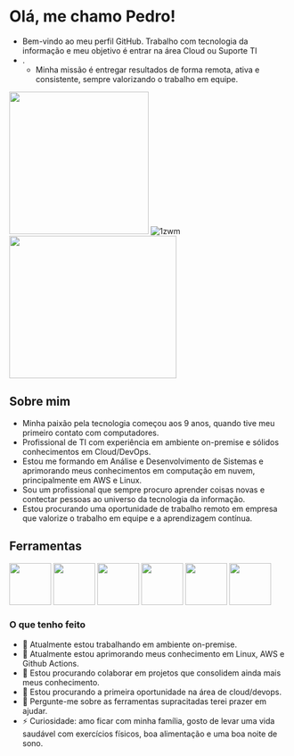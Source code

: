 # Olá, me chamo Pedro! 

- Bem-vindo ao meu perfil GitHub. Trabalho com tecnologia da informação e meu objetivo é entrar na área Cloud ou Suporte TI
- .
  - Minha missão é entregar resultados de forma remota, ativa e consistente, sempre valorizando o trabalho em equipe.


<img src="https://media.giphy.com/media/ule4vhcY1xEKQ/giphy.gif" width='250' height='255'/> ![1zwm](https://github.com/pedr0prs/pedr0prs/assets/114702717/6f87c7fb-4c4a-496f-9720-b24e308cf6ac) <img src='https://media.giphy.com/media/WsRay6mTizlOVn3nts/giphy.gif' width='300' height='255'/> 



## Sobre mim
- Minha paixão pela tecnologia começou aos 9 anos, quando tive meu primeiro contato com computadores. 
- Profissional de TI com experiência em ambiente on-premise e sólidos conhecimentos em Cloud/DevOps.
- Estou me formando em Análise e Desenvolvimento de Sistemas e aprimorando meus conhecimentos em computação em nuvem, principalmente em AWS e Linux.
- Sou um profissional que sempre procuro aprender coisas novas e contectar pessoas ao universo da tecnologia da informação.
- Estou procurando uma oportunidade de trabalho remoto em empresa que valorize o trabalho em equipe e a aprendizagem contínua.


## Ferramentas
<img src="https://cdn.jsdelivr.net/gh/devicons/devicon/icons/linux/linux-original.svg" width="75" height="75" /> <img src="https://cdn.jsdelivr.net/gh/devicons/devicon/icons/bash/bash-original.svg" width="75" height="75"/> <img src="https://cdn.jsdelivr.net/gh/devicons/devicon/icons/python/python-original-wordmark.svg" width="75" height="75" />  <img src="https://cdn.jsdelivr.net/gh/devicons/devicon/icons/git/git-plain-wordmark.svg" width="75" height="75" /> <img src="https://cdn.jsdelivr.net/gh/devicons/devicon/icons/amazonwebservices/amazonwebservices-plain-wordmark.svg"  width="75" height="75" />           <img src="https://cdn.jsdelivr.net/gh/devicons/devicon/icons/docker/docker-original-wordmark.svg" width="75" height="75" /> 
            
          
          

### O que tenho feito 
- 🔭 Atualmente estou trabalhando em ambiente on-premise.
- 🌱 Atualmente estou aprimorando meus conhecimento em Linux, AWS e Github Actions.
- 👯 Estou procurando colaborar em projetos que consolidem ainda mais meus conhecimento.
- 🤔 Estou procurando a primeira oportunidade na área de cloud/devops.
- 💬 Pergunte-me sobre as ferramentas supracitadas terei prazer em ajudar.
- ⚡ Curiosidade: amo ficar com minha família, gosto de levar uma vida saudável com exercícios físicos, boa alimentação e uma boa noite de sono. 


